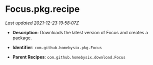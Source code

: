 # Focus.pkg.recipe

_Last updated 2021-12-23 19:58:07Z_

- **Description**: Downloads the latest version of Focus and creates a package.

- **Identifier**: `com.github.homebysix.pkg.Focus`

- **Parent Recipes**: `com.github.homebysix.download.Focus`